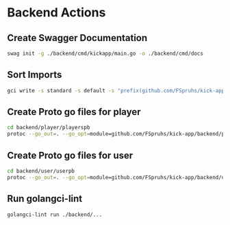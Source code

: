 # Backend Actions

## Create Swagger Documentation
```sh
swag init -g ./backend/cmd/kickapp/main.go -o ./backend/cmd/docs
```

## Sort Imports
```sh
gci write -s standard -s default -s "prefix(github.com/FSpruhs/kick-app)" ./backend
```

## Create Proto go files for player
```sh
cd backend/player/playerspb
protoc --go_out=. --go_opt=module=github.com/FSpruhs/kick-app/backend/player/playerspb --go-grpc_out=. --go-grpc_opt=module=github.com/FSpruhs/kick-app/backend/player/playerspb player_api.proto
```

## Create Proto go files for user
```sh
cd backend/user/userpb
protoc --go_out=. --go_opt=module=github.com/FSpruhs/kick-app/backend/user/userpb --go-grpc_out=. --go-grpc_opt=module=github.com/FSpruhs/kick-app/backend/user/userpb user_api.proto
```

## Run golangci-lint
```sh
golangci-lint run ./backend/...
```